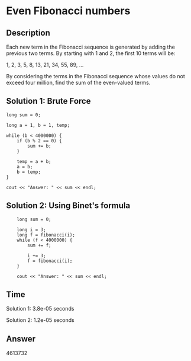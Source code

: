 # Even Fibonacci numbers

## Description

Each new term in the Fibonacci sequence is generated by adding the previous two terms. By starting with 1 and 2, the first 10 terms will be:

1, 2, 3, 5, 8, 13, 21, 34, 55, 89, ...

By considering the terms in the Fibonacci sequence whose values do not exceed four million, find the sum of the even-valued terms.

## Solution 1: Brute Force

    long sum = 0;

    long a = 1, b = 1, temp;

    while (b < 4000000) {
        if (b % 2 == 0) {
            sum += b;
        }

        temp = a + b;
        a = b;
        b = temp;
    }

    cout << "Answer: " << sum << endl;
    
## Solution 2: Using Binet's formula
    
        long sum = 0;
    
        long i = 3;
        long f = fibonacci(i);
        while (f < 4000000) {
            sum += f;
    
            i += 3;
            f = fibonacci(i);
        }
    
        cout << "Answer: " << sum << endl;
        
## Time

Solution 1: 3.8e-05 seconds

Solution 2: 1.2e-05 seconds

## Answer

4613732
